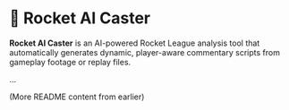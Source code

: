 # 🚀 Rocket AI Caster

**Rocket AI Caster** is an AI-powered Rocket League analysis tool that automatically generates dynamic, player-aware commentary scripts from gameplay footage or replay files.

...

(More README content from earlier)
